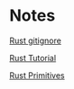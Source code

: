 # Notes

[Rust gitignore](https://github.com/github/gitignore/blob/main/Rust.gitignore)

[Rust Tutorial](https://www.youtube.com/playlist?list=PLLqEtX6ql2EyPAZ1M2_C0GgVd4A-_L4_5)

[Rust Primitives](https://youtu.be/1nCZOh83ins?t=283)
